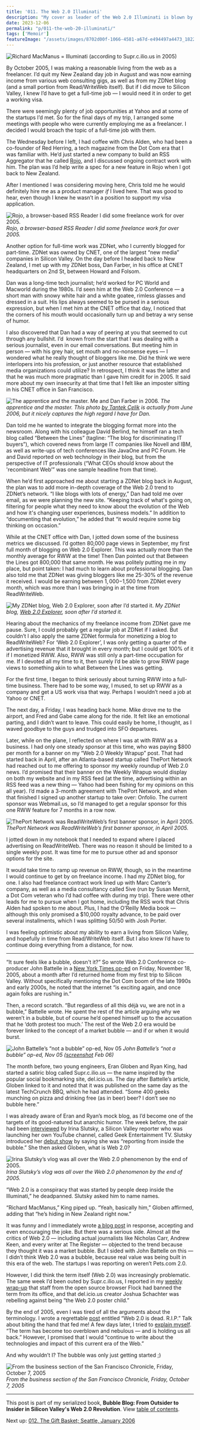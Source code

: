 ```yaml
---
title: '011. The Web 2.0 Illuminati'
description: "My cover as leader of the Web 2.0 Illuminati is blown by Supr.c.ilio.us at the end of 2005; also: I contemplate expanding ReadWriteWeb's business model."
date: 2023-12-06
permalink: "p/011-the-web-20-illuminati/"
tags: ['Memoir']
featureImage: "/assets/images/8702d00f-1066-4581-a67d-e494497a4473_1822x1338.jpg"
---
```


![Richard MacManus = Illuminati (according to Supr.c.ilio.us in 2005)](/assets/images/8702d00f-1066-4581-a67d-e494497a4473_1822x1338.jpg)

By October 2005, I was making a reasonable living from the web as a freelancer. I’d quit my New Zealand day job in August and was now earning income from various web consulting gigs, as well as from my ZDNet blog (and a small portion from Read/WriteWeb itself). But if I did move to Silicon Valley, I knew I’d have to get a full-time job — I would need it in order to get a working visa.

There were seemingly plenty of job opportunities at Yahoo and at some of the startups I’d met. So for the final days of my trip, I arranged some meetings with people who were currently employing me as a freelancer. I decided I would broach the topic of a full-time job with them.

The Wednesday before I left, I had coffee with Chris Alden, who had been a co-founder of Red Herring, a tech magazine from the Dot Com era that I was familiar with. He’d just started a new company to build an RSS Aggregator that he called [Rojo](https://web.archive.org/web/20051001014734/http://rojo.jot.com/RojoTour2), and I discussed ongoing contract work with him. The plan was I’d help write a spec for a new feature in Rojo when I got back to New Zealand.

After I mentioned I was considering moving here, Chris told me he would definitely hire me as a product manager _if_ I lived here. That was good to hear, even though I knew he wasn’t in a position to support my visa application.

![Rojo, a browser-based RSS Reader I did some freelance work for over 2005.](/assets/images/e2ca48a7-ae01-4797-bb4d-0d26656347d1_468x364.jpg "Rojo, a browser-based RSS Reader I did some freelance work for over 2005.")
*Rojo, a browser-based RSS Reader I did some freelance work for over 2005.*

Another option for full-time work was ZDNet, who I currently blogged for part-time. ZDNet was owned by CNET, one of the largest “new media” companies in Silicon Valley. On the day before I headed back to New Zealand, I met up with my ZDNet boss, Dan Farber, in his office at CNET headquarters on 2nd St, between Howard and Folsom.

Dan was a long-time tech journalist; he’d worked for PC World and Macworld during the 1980s. I’d seen him at the Web 2.0 Conference — a short man with snowy white hair and a white goatee, rimless glasses and dressed in a suit. His lips always seemed to be pursed in a serious expression, but when I met him at the CNET office that day, I noticed that the corners of his mouth would occasionally turn up and betray a wry sense of humor.

I also discovered that Dan had a way of peering at you that seemed to cut through any bullshit. I’d  known from the start that I was dealing with a serious journalist, even in our email conversations. But meeting him in person — with his grey hair, set mouth and no-nonsense eyes — I wondered what he really thought of bloggers like me. Did he think we were interlopers into his profession, or just another resource that established media organizations could utilize? In retrospect, I think it was the latter and that he was much more pragmatic than I gave him credit for in 2005. It said more about my own insecurity at that time that I felt like an imposter sitting in his CNET office in San Francisco.

![The apprentice and the master. Me and Dan Farber in 2006.](/assets/images/3978d24d-db09-4a0b-ab5d-90e66cd4a72a_800x600.jpg "The apprentice and the master. Me and Dan Farber in 2006.")
*The apprentice and the master. This photo [by Tantek Çelik](https://www.flickr.com/photos/tantek/174168416) is actually from June 2006, but it nicely captures the high regard I have for Dan.*

Dan told me he wanted to integrate the blogging format more into the newsroom. Along with his colleague David Berlind, he himself ran a tech blog called “Between the Lines” (tagline: “The blog for discriminating IT buyers”), which covered news from large IT companies like Novell and IBM, as well as write-ups of tech conferences like JavaOne and PC Forum. He and David reported on web technology in their blog, but from the perspective of IT professionals (“What CEOs should know about the 'recombinant Web’” was one sample headline from that time).

When he’d first approached me about starting a ZDNet blog back in August, the plan was to add more in-depth coverage of the Web 2.0 trend to ZDNet’s network. “I like blogs with lots of energy,” Dan had told me over email, as we were planning the new site. “Keeping track of what's going on, filtering for people what they need to know about the evolution of the Web and how it's changing user experiences, business models.” In addition to “documenting that evolution,” he added that “it would require some big thinking on occasion.”

While at the CNET office with Dan, I jotted down some of the business metrics we discussed. I’d gotten 80,000 page views in September, my first full month of blogging on Web 2.0 Explorer. This was actually more than the monthly average for RWW at the time! Then Dan pointed out that Between the Lines got 800,000 that same month. He was politely putting me in my place, but point taken: I had much to learn about professional blogging. Dan also told me that ZDNet was giving bloggers like me 25-30% of the revenue it received. I would be earning between $1,000-$1,500 from ZDNet every month, which was more than I was bringing in at the time from ReadWriteWeb.

![My ZDNet blog, Web 2.0 Explorer, soon after I’d started it.](/assets/images/c87fadd3-7f93-481f-9669-f41b3c01921f_1552x1118.png "My ZDNet blog, Web 2.0 Explorer, soon after I’d started it.")
*My ZDNet blog, [Web 2.0 Explorer](https://web.archive.org/web/20051210171833/http://blogs.zdnet.com/web2explorer/?p=5), soon after I’d started it.*

Hearing about the mechanics of my freelance income from ZDNet gave me pause. Sure, I could probably get a regular job at ZDNet if I asked. But couldn’t I also apply the same ZDNet formula for monetizing a blog to ReadWriteWeb? For ‘Web 2.0 Explorer’, I was only getting a quarter of the advertising revenue that it brought in every month; but I could get 100% of it if I monetized RWW. Also, RWW was still only a part-time occupation for me. If I devoted all my time to it, then surely I’d be able to grow RWW page views to something akin to what Between the Lines was getting.

For the first time, I began to think seriously about turning RWW into a full-time business. There had to be some way, I mused, to set up RWW as a company and get a US work visa that way. Perhaps I wouldn’t need a job at Yahoo or CNET.

The next day, a Friday, I was heading back home. Mike drove me to the airport, and Fred and Gabe came along for the ride. It felt like an emotional parting, and I didn’t want to leave. This could easily be home, I thought, as I waved goodbye to the guys and trudged into SFO departures.

Later, while on the plane, I reflected on where I was at with RWW as a business. I had only one steady sponsor at this time, who was paying $800 per month for a banner on my “Web 2.0 Weekly Wrapup” post. That had started back in April, after an Atlanta-based startup called ThePort Network had reached out to me offering to sponsor my weekly roundup of Web 2.0 news. I’d promised that their banner on the Weekly Wrapup would display on both my website and in my RSS feed (at the time, advertising within an RSS feed was a new thing — Yahoo had been fishing for my opinions on this all year). I’d made a 3-month agreement with ThePort Network, and when that finished I signed up another startup to take over: Onfolio. The current sponsor was Webmail.us, so I’d managed to get a regular sponsor for this one RWW feature for 7 months in a row now.

![ThePort Network was ReadWriteWeb’s first banner sponsor, in April 2005.](/assets/images/aa990755-b0ec-4219-9bb3-a52b30b192ca_1634x1172.jpg "ThePort Network was ReadWriteWeb’s first banner sponsor, in April 2005.")
*ThePort Network was ReadWriteWeb’s first banner sponsor, in April 2005.*

I jotted down in my notebook that I needed to expand where I placed advertising on ReadWriteWeb. There was no reason it should be limited to a single weekly post. It was time for me to pursue other ad and sponsor options for the site.

It would take time to ramp up revenue on RWW, though, so in the meantime I would continue to get by on freelance income. I had my ZDNet blog, for one. I also had freelance contract work lined up with Marc Canter’s company, as well as a media consultancy called 5ive (run by Susan Mernit, a Dot Com veteran who I’d had coffee with during my trip). There were other leads for me to pursue when I got home, including the RSS work that Chris Alden had spoken to me about. Plus, I had the O’Reilly Media book — although this only promised a $10,000 royalty advance, to be paid over several installments, which I was splitting 50/50 with Josh Porter.

I was feeling optimistic about my ability to earn a living from Silicon Valley, and hopefully in time from Read/WriteWeb itself. But I also knew I’d have to continue doing everything from a distance, for now.

* * *

“It sure feels like a bubble, doesn't it?” So wrote Web 2.0 Conference co-producer John Battelle in a [New York Times op-ed](https://www.nytimes.com/2005/11/18/opinion/building-a-better-boom.html) on Friday, November 18, 2005, about a month after I’d returned home from my first trip to Silicon Valley. Without specifically mentioning the Dot Com boom of the late 1990s and early 2000s, he noted that the internet “is exciting again, and once again folks are rushing in.”

Then, a record scratch. “But regardless of all this déjà vu, we are not in a bubble,” Battelle wrote. He spent the rest of the article arguing why we weren’t in a bubble, but of course he’d opened himself up to the accusation that he ‘doth protest too much.’ The rest of the Web 2.0 era would be forever linked to the concept of a market bubble — and if or when it would burst.

![John Battelle’s “not a bubble” op-ed, Nov 05](/assets/images/04048252-db0b-4506-bb64-33432973b288_1986x1300.png "John Battelle’s “not a bubble” op-ed, Nov 05")
*John Battelle’s “not a bubble” op-ed, Nov 05 ([screenshot](https://web.archive.org/web/20060220110402/http://www.nytimes.com/2005/11/18/opinion/18battelle.html?ex=1289970000&en=24386e654b2c02ed&ei=5088&partner=rssnyt&emc=rss) Feb 06)*

The month before, two young engineers, Eran Globen and Ryan King, had started a satiric blog called Supr&#46;c&#46;ilio&#46;us — the name inspired by the popular social bookmarking site, del&#46;icio&#46;us. The day after Battelle’s article, Globen linked to it and noted that it was published on the same day as the latest TechCrunch BBQ, which he had attended. “Some 400 geeks munching on pizza and drinking free (as in beer) beer? I don’t see no bubble here.”

I was already aware of Eran and Ryan’s mock blog, as I’d become one of the targets of its good-natured but anarchic humor. The week before, the pair had been [interviewed](https://web.archive.org/web/20060816170321/http://blip.tv/file/4324) by Irina Slutsky, a Silicon Valley reporter who was launching her own YouTube channel, called Geek Entertainment TV. Slutsky introduced her [debut show](https://web.archive.org/web/20060210143846/http://www.geekentertainment.tv/2005/11/15/web-20-is-taking-over-the-nation/) by saying she was “reporting from inside the bubble.” She then asked Globen, what is Web 2.0?

![Irina Slutsky’s vlog was all over the Web 2.0 phenomenon by the end of 2005.](/assets/images/783238e2-ab82-4eda-85cc-a2da790eccb9_1280x874.jpg "Irina Slutsky’s vlog was all over the Web 2.0 phenomenon by the end of 2005.")
*Irina Slutsky’s vlog was all over the Web 2.0 phenomenon by the end of 2005.*

“Web 2.0 is a conspiracy that was started by people deep inside the Illuminati,” he deadpanned. Slutsky asked him to name names.

“Richard MacManus,” King piped up. “Yeah, basically him,” Globen affirmed, adding that “he’s hiding in New Zealand right now.”

It was funny and I immediately wrote [a blog post](https://web.archive.org/web/20060508060925/http://www.readwriteweb.com/archives/the_web_20_cons.php) in response, accepting and even encouraging the joke. But there was a serious side. Almost all the critics of Web 2.0 — including actual journalists like Nicholas Carr, Andrew Keen, and every writer at The Register — objected to the trend because they thought it was a market bubble. But I sided with John Battelle on this — I didn’t think Web 2.0 was a bubble, because real value was being built in this era of the web. The startups I was reporting on weren’t Pets.com 2.0.

However, I did think the term itself (Web 2.0) was increasingly problematic. The same week I’d been outed by Supr&#46;c&#46;ilio&#46;us, I reported in my [weekly wrap-up](https://web.archive.org/web/20060315001559/http://www.readwriteweb.com/archives/web_20_weekly_w_42.php) that staff from the open source browser Flock had banned the term from its office, and that del&#46;icio&#46;us creator Joshua Schachter was rebelling against being “the Web 2.0 poster child.”

By the end of 2005, even I was tired of all the arguments about the terminology. I wrote a regrettable [post](https://web.archive.org/web/20051220074741/http://www.readwriteweb.com/archives/web_20_is_dead.php) entitled “Web 2.0 is dead. R.I.P.” Talk about biting the hand that fed me! A few days later, I tried to [explain myself](https://web.archive.org/web/20060102114509/http://www.readwriteweb.com/archives/phonethrowing_k.php). “The term has become too overblown and nebulous — and is holding us all back.” However, I promised that I would “continue to write about the technologies and impact of this current era of the Web.”

And why wouldn’t I? The bubble was only just getting started ;)

![From the business section of the San Francisco Chronicle, Friday, October 7, 2005](/assets/images/3e44d978-d500-4a9a-91d0-821df28ff97f_1280x1011.jpg "From the business section of the San Francisco Chronicle, Friday, October 7, 2005")
*From the business section of the San Francisco Chronicle, Friday, October 7, 2005*

* * *

This post is part of my serialized book, **Bubble Blog: From Outsider to Insider in Silicon Valley's Web 2.0 Revolution**. View [table of contents](/p/roadmap-bubbleblog/).

Next up: [012\. The Gift Basket; Seattle, January 2006](/p/012-gift-basket-seattle-january-2006)

